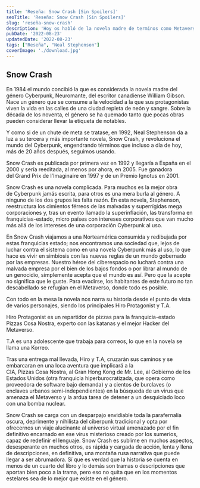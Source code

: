 ```yaml
---
title: 'Reseña: Snow Crash [Sin Spoilers]'
seoTitle: 'Reseña: Snow Crash [Sin Spoilers]'
slug: 'reseña-snow-crash'
description: 'Hoy os habló de la novela madre de terminos como Metaverso y Avatar, una novela que se considera de las mejores obras Cyberpunk de la historia, hoy reseñamos Snow Crash'
pubDate: '2022-08-23'
updatedDate: '2022-08-23'
tags: ["Reseña", "Neal Stephenson"]
coverImage: './download.jpg'
---
```


## Snow Crash

En 1984 el mundo concibió la que es considerada la novela madre del género Cyberpunk, Neuromante, del escritor canadiense William Gibson. Nace un género que se consume a la velocidad a la que sus protagonistas viven la vida en las calles de una ciudad repleta de neón y sangre. Sobre la década de los noventa, el género se ha quemado tanto que pocas obras pueden considerar llevar la etiqueta de notables.

Y como si de un chute de meta se tratase, en 1992, Neal Stephenson da a luz a su tercera y más importante novela, Snow Crash, y revoluciona el mundo del Cyberpunk, engendrando términos que incluso a día de hoy, más de 20 años después, seguimos usando.

Snow Crash es publicada por primera vez en 1992 y llegaría a España en el 2000 y sería reeditada, al menos por ahora, en 2005. Fue ganadora del Grand Prix de l'Imaginaire en 1997 y de un Premio Ignotus en 2001.

Snow Crash es una novela complicada. Para muchos es la mejor obra de Cyberpunk jamás escrita, para otros es una mera burla al género. A ninguno de los dos grupos les falta razón. En esta novela, Stephenson, reestructura los cimientos férreos de las malvadas y superrígidas mega corporaciones y, tras un evento llamado la superinflación, las transforma en franquicias-estado, micro países con intereses corporativos que van mucho más allá de los intereses de una corporación Cyberpunk al uso.

En Snow Crash viajamos a una Norteamérica consumida y redibujada por estas franquicias estado; nos encontramos una sociedad que, lejos de luchar contra el sistema como en una novela Cyberpunk más al uso, lo que hace es vivir en simbiosis con las nuevas reglas de un mundo gobernado por las empresas. Nuestro héroe del ciberespacio no luchará contra una malvada empresa por el bien de los bajos fondos o por librar al mundo de un genocidio, simplemente acepta que el mundo es así. Pero que la acepte no significa que le guste. Para evadirse, los habitantes de este futuro no tan descabellado se refugian en el Metaverso, donde todo es posible.

Con todo en la mesa la novela nos narra su historia desde el punto de vista de varios personajes, siendo los principales Hiro Protagonist y T.A.

Hiro Protagonist es un repartidor de pizzas para la franquicia-estado Pizzas Cosa Nostra, experto con las katanas y el mejor Hacker del Metaverso.

T.A es una adolescente que trabaja para correos, lo que en la novela se llama una Korreo.

Tras una entrega mal llevada, Hiro y T.A, cruzarán sus caminos y se embarcaran en una loca aventura que implicará a la CIA, Pizzas Cosa Nostra, al Gran Hong Kong de Mr. Lee, al Gobierno de los Estados Unidos (otra franquicia hiperburocratizada, que opera como proveedora de software bajo demanda) y a cientos de burclaves (o enclaves urbanos semi-independientes) en la búsqueda de un virus que amenaza el Metaverso y la ardua tarea de detener a un desquiciado loco con una bomba nuclear.

Snow Crash se carga con un desparpajo envidiable toda la parafernalia oscura, deprimente y nihilista del ciberpunk tradicional y opta por ofrecernos un viaje alucinante al universo virtual amenazado por el fin definitivo encarnado en ese virus misterioso creado por los sumerios, capaz de redefinir el lenguaje. Snow Crash es sublime en muchos aspectos, desesperante en muchos otros, es rápida y cargada de acción, lenta y llena de descripciones, en definitiva, una montaña rusa narrativa que puede llegar a ser abrumadora. Sí que es verdad que la historia se cuenta en menos de un cuarto del libro y lo demás son tramas o descripciones que aportan bien poco a la trama, pero eso no quita que en los momentos estelares sea de lo mejor que existe en el género.